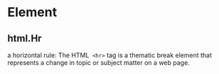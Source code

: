 # Element

## html.Hr
a horizontal rule: The HTML` <hr>` tag is a thematic break element that represents a change in topic or subject matter on a web page.
